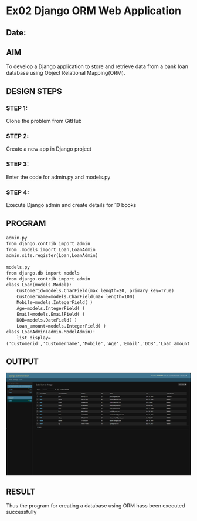 # Ex02 Django ORM Web Application
## Date: 

## AIM
To develop a Django application to store and retrieve data from a bank loan database using Object Relational Mapping(ORM).

## DESIGN STEPS

### STEP 1:
Clone the problem from GitHub

### STEP 2:
Create a new app in Django project

### STEP 3:
Enter the code for admin.py and models.py

### STEP 4:
Execute Django admin and create details for 10 books

## PROGRAM
```
admin.py
from django.contrib import admin
from .models import Loan,LoanAdmin
admin.site.register(Loan,LoanAdmin)

models.py 
from django.db import models
from django.contrib import admin
class Loan(models.Model):
    Customerid=models.CharField(max_length=20, primary_key=True)
    Customername=models.CharField(max_length=100)
    Mobile=models.IntegerField( )
    Age=models.IntegerField( )
    Email=models.EmailField( )
    DOB=models.DateField( )
    Loan_amount=models.IntegerField( )
class LoanAdmin(admin.ModelAdmin):
    list_display=('Customerid','Customername','Mobile','Age','Email','DOB','Loan_amount')

```
## OUTPUT
![alt text](<Screenshot 2024-12-08 030251-2.png>)

## RESULT


Thus the program for creating a database using ORM hass been executed successfully

